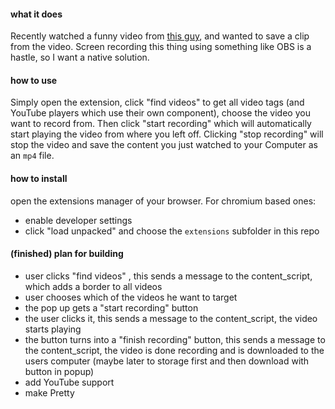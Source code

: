 #### what it does
Recently watched a funny video from [this guy](https://www.youtube.com/@assless), and wanted to save a clip from the video. Screen recording this thing using something like OBS is a hastle, so I want a native solution.

#### how to use
Simply open the extension, click "find videos" to get all video tags (and YouTube players which use their own component), choose the video you want to record from. Then click "start recording" which will automatically start playing the video from where you left off. Clicking "stop recording" will stop the video and save the content you just watched to your Computer as an `mp4` file.

#### how to install
open the extensions manager of your browser. For chromium based ones:
- enable developer settings
- click "load unpacked" and choose the `extensions` subfolder in this repo

#### (finished) plan for building
- user clicks "find videos" , this sends a message to the content_script, which adds a border to all videos
- user chooses which of the videos he want to target
- the pop up gets a "start recording" button
- the user clicks it, this sends a message to the content_script, the video starts playing
- the button turns into a "finish recording" button, this sends a message to the content_script, the video is done recording and is downloaded to the users computer (maybe later to storage first and then download with button in popup)
- add YouTube support
- make Pretty
